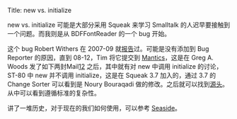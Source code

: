 Title: new vs. initialize

new vs. initialize 可能是大部分采用 Squeak 来学习 Smalltalk 的人迟早要接触到一个问题。而我则是从 BDFFontReader 的一个 bug 开始。

这个 bug Robert Withers 在 2007-09 就[报告][1]过。可能是没有添加到 Bug Reporter 的原因，直到 08-12，Tim 将它提交到 [Mantics][2]，这是在 Greg A. Woods 发了如下两封Mail[1][3][2][4] 之后，其中就有对 new 中调用 initialize 的讨论，ST-80 中 new 并不调用 initialize，这是在 Squeak 3.7 加入的，通过 3.7 的 Change Sorter 可以看到是 Noury Bouraqadi 做的修改。之后就可以找到[源头][5]。从中可以看到遵循标准的复杂性。

讲了一堆历史，对于现在的我们如何使用，可以参考 [Seaside][6]。 

[1]: http://lists.squeakfoundation.org/pipermail/squeak-dev/2007-September/120822.html
[2]: http://bugs.squeak.org/view.php?id=7241
[3]: http://lists.squeakfoundation.org/pipermail/squeak-dev/2008-December/132811.html
[4]: http://lists.squeakfoundation.org/pipermail/squeak-dev/2008-December/132828.html
[5]: http://lists.squeakfoundation.org/pipermail/squeak-dev/2003-September/066069.html
[6]: https://github.com/SeasideSt/Seaside/wiki/Object-Initialization

